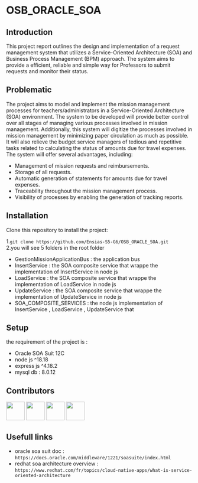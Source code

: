 # OSB_ORACLE_SOA

## Introduction
This project report outlines the design and implementation of a request management system
that utilizes a Service-Oriented Architecture (SOA) and Business Process Management (BPM)
approach. The system aims to provide a efficient, reliable and simple way for Professors to
submit requests and monitor their status.

## Problematic
The project aims to model and implement the mission management processes for teachers/administrators in a Service-Oriented Architecture (SOA) environment. The system to be developed will provide better control over all stages of managing various processes involved in mission management. Additionally, this system will digitize the processes involved in mission management by minimizing paper circulation as much as possible. It will also relieve the budget service managers of tedious and repetitive tasks related to calculating the status of amounts due for travel expenses. The system will offer several advantages, including:

- Management of mission requests and reimbursements.  
- Storage of all requests.
- Automatic generation of statements for amounts due for travel expenses.
- Traceability throughout the mission management process.
- Visibility of processes by enabling the generation of tracking reports.


## Installation
Clone this repository to install the project:

1.`git clone https://github.com/Ensias-S5-G6/OSB_ORACLE_SOA.git`\
2.you will see 5 folders in the root folder
- GestionMissionApplicationBus : the application bus
- InsertService : the SOA composite service that wrappe the implementation of InsertService in node js
- LoadService :  the SOA composite service that wrappe the implementation of LoadService in node js
- UpdateService : the SOA composite service that wrappe the implementation of UpdateService in node js
- SOA_COMPOSITE_SERVICES : the node js  implementation of InsertService , LoadService , UpdateService that

## Setup
the requirement of the project is  : 
- Oracle SOA Suit 12C
- node js ^18.18
- express js  ^4.18.2
- mysql db : 8.0.12

## Contributors

[<img src="https://avatars.githubusercontent.com/u/96293231?v=4" width="50px">](https://github.com/GodWilldev)
[<img src="https://avatars.githubusercontent.com/u/148327695?v=4" width="50px">](https://github.com/dianeDev224)
[<img src="https://avatars.githubusercontent.com/u/125375032?v=4" width="50px">](https://github.com/ChaimaaRO)
[<img src="https://avatars.githubusercontent.com/u/101372554?v=4" width="50px">](https://github.com/houdasam)

## Usefull links
- oracle soa suit  doc : `https://docs.oracle.com/middleware/1221/soasuite/index.html`
- redhat soa architecture overview :  `https://www.redhat.com/fr/topics/cloud-native-apps/what-is-service-oriented-architecture`




